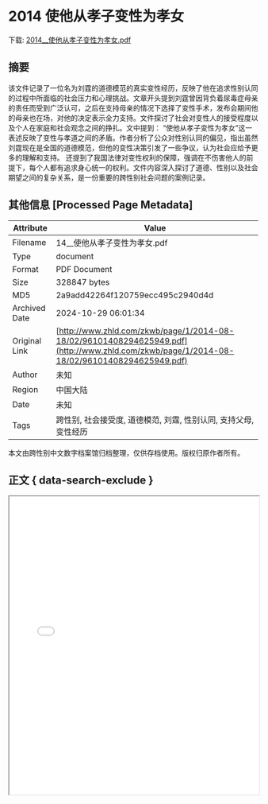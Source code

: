 # 2014 使他从孝子变性为孝女

<!-- tcd_download_link -->
下载: <a href="2014__使他从孝子变性为孝女.pdf" download>2014__使他从孝子变性为孝女.pdf</a>
<!-- tcd_download_link_end -->

## 摘要

<!-- tcd_abstract -->
该文件记录了一位名为刘霆的道德模范的真实变性经历，反映了他在追求性别认同的过程中所面临的社会压力和心理挑战。文章开头提到刘霆曾因背负着尿毒症母亲的责任而受到广泛认可，之后在支持母亲的情况下选择了变性手术，发布会期间他的母亲也在场，对他的决定表示全力支持。文件探讨了社会对变性人的接受程度以及个人在家庭和社会观念之间的挣扎。文中提到：
“使他从孝子变性为孝女”这一表述反映了变性与孝道之间的矛盾。作者分析了公众对性别认同的偏见，指出虽然刘霆现在是全国的道德模范，但他的变性决策引发了一些争议，认为社会应给予更多的理解和支持。
还提到了我国法律对变性权利的保障，强调在不伤害他人的前提下，每个人都有追求身心统一的权利。文件内容深入探讨了道德、性别以及社会期望之间的复杂关系，是一份重要的跨性别社会问题的案例记录。

<!-- tcd_abstract_end -->

## 其他信息 [Processed Page Metadata]

| Attribute       | Value                                  |
|-----------------|----------------------------------------|
| Filename        | 14__使他从孝子变性为孝女.pdf                             |
| Type            | document                                 |
| Format          | PDF Document                               |
| Size            | 328847 bytes                           |
| MD5             | 2a9add42264f120759ecc495c2940d4d                                  |
| Archived Date   | 2024-10-29 06:01:34                             |
| Original Link   | [http://www.zhld.com/zkwb/page/1/2014-08-18/02/96101408294625949.pdf](http://www.zhld.com/zkwb/page/1/2014-08-18/02/96101408294625949.pdf)                         |
| Author          | 未知                               |
| Region          | 中国大陆                               |
| Date            | 未知                                 |
| Tags            | 跨性别, 社会接受度, 道德模范, 刘霆, 性别认同, 支持父母, 变性经历                                 |

本文由跨性别中文数字档案馆归档整理，仅供存档使用。版权归原作者所有。


## 正文 { data-search-exclude }

<!-- tcd_main_text -->
<iframe src="../2014__使他从孝子变性为孝女.pdf" width="100%" height="600px">
    <p>无法显示PDF，请下载查看。</p>
</iframe>
<!-- tcd_main_text_end -->

